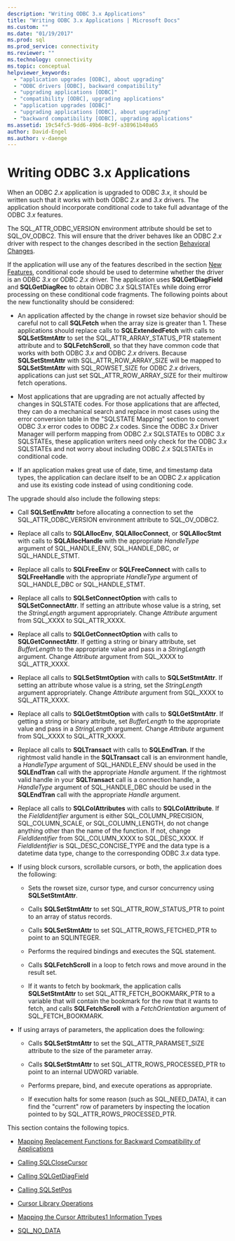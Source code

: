 ```yaml
---
description: "Writing ODBC 3.x Applications"
title: "Writing ODBC 3.x Applications | Microsoft Docs"
ms.custom: ""
ms.date: "01/19/2017"
ms.prod: sql
ms.prod_service: connectivity
ms.reviewer: ""
ms.technology: connectivity
ms.topic: conceptual
helpviewer_keywords: 
  - "application upgrades [ODBC], about upgrading"
  - "ODBC drivers [ODBC], backward compatibility"
  - "upgrading applications [ODBC]"
  - "compatibility [ODBC], upgrading applications"
  - "application upgrades [ODBC]"
  - "upgrading applications [ODBC], about upgrading"
  - "backward compatibility [ODBC], upgrading applications"
ms.assetid: 19c54fc5-9dd6-49b6-8c9f-a38961b40a65
author: David-Engel
ms.author: v-daenge
---
```

# Writing ODBC 3.x Applications
When an ODBC *2.x* application is upgraded to ODBC *3.x*, it should be written such that it works with both ODBC *2.x* and *3.x* drivers. The application should incorporate conditional code to take full advantage of the ODBC *3.x* features.  
  
 The SQL_ATTR_ODBC_VERSION environment attribute should be set to SQL_OV_ODBC2. This will ensure that the driver behaves like an ODBC *2.x* driver with respect to the changes described in the section [Behavioral Changes](../../../odbc/reference/develop-app/behavioral-changes.md).  
  
 If the application will use any of the features described in the section [New Features](../../../odbc/reference/develop-app/new-features.md), conditional code should be used to determine whether the driver is an ODBC *3.x* or ODBC *2.x* driver. The application uses **SQLGetDiagField** and **SQLGetDiagRec** to obtain ODBC *3.x* SQLSTATEs while doing error processing on these conditional code fragments. The following points about the new functionality should be considered:  
  
-   An application affected by the change in rowset size behavior should be careful not to call **SQLFetch** when the array size is greater than 1. These applications should replace calls to **SQLExtendedFetch** with calls to **SQLSetStmtAttr** to set the SQL_ATTR_ARRAY_STATUS_PTR statement attribute and to **SQLFetchScroll**, so that they have common code that works with both ODBC *3.x* and ODBC *2.x* drivers. Because **SQLSetStmtAttr** with SQL_ATTR_ROW_ARRAY_SIZE will be mapped to **SQLSetStmtAttr** with SQL_ROWSET_SIZE for ODBC *2.x* drivers, applications can just set SQL_ATTR_ROW_ARRAY_SIZE for their multirow fetch operations.  
  
-   Most applications that are upgrading are not actually affected by changes in SQLSTATE codes. For those applications that are affected, they can do a mechanical search and replace in most cases using the error conversion table in the "SQLSTATE Mapping" section to convert ODBC *3.x* error codes to ODBC *2.x* codes. Since the ODBC *3.x* Driver Manager will perform mapping from ODBC *2.x* SQLSTATEs to ODBC *3.x* SQLSTATEs, these application writers need only check for the ODBC *3.x* SQLSTATEs and not worry about including ODBC *2.x* SQLSTATEs in conditional code.  
  
-   If an application makes great use of date, time, and timestamp data types, the application can declare itself to be an ODBC *2.x* application and use its existing code instead of using conditioning code.  
  
 The upgrade should also include the following steps:  
  
-   Call **SQLSetEnvAttr** before allocating a connection to set the SQL_ATTR_ODBC_VERSION environment attribute to SQL_OV_ODBC2.  
  
-   Replace all calls to **SQLAllocEnv**, **SQLAllocConnect**, or **SQLAllocStmt** with calls to **SQLAllocHandle** with the appropriate *HandleType* argument of SQL_HANDLE_ENV, SQL_HANDLE_DBC, or SQL_HANDLE_STMT.  
  
-   Replace all calls to **SQLFreeEnv** or **SQLFreeConnect** with calls to **SQLFreeHandle** with the appropriate *HandleType* argument of SQL_HANDLE_DBC or SQL_HANDLE_STMT.  
  
-   Replace all calls to **SQLSetConnectOption** with calls to **SQLSetConnectAttr**. If setting an attribute whose value is a string, set the *StringLength* argument appropriately. Change *Attribute* argument from SQL_XXXX to SQL_ATTR_XXXX.  
  
-   Replace all calls to **SQLGetConnectOption** with calls to **SQLGetConnectAttr**. If getting a string or binary attribute, set *BufferLength* to the appropriate value and pass in a *StringLength* argument. Change *Attribute* argument from SQL_XXXX to SQL_ATTR_XXXX.  
  
-   Replace all calls to **SQLSetStmtOption** with calls to **SQLSetStmtAttr**. If setting an attribute whose value is a string, set the *StringLength* argument appropriately. Change *Attribute* argument from SQL_XXXX to SQL_ATTR_XXXX.  
  
-   Replace all calls to **SQLGetStmtOption** with calls to **SQLGetStmtAttr**. If getting a string or binary attribute, set *BufferLength* to the appropriate value and pass in a *StringLength* argument. Change *Attribute* argument from SQL_XXXX to SQL_ATTR_XXXX.  
  
-   Replace all calls to **SQLTransact** with calls to **SQLEndTran**. If the rightmost valid handle in the **SQLTransact** call is an environment handle, a *HandleType* argument of SQL_HANDLE_ENV should be used in the **SQLEndTran** call with the appropriate *Handle* argument. If the rightmost valid handle in your **SQLTransact** call is a connection handle, a *HandleType* argument of SQL_HANDLE_DBC should be used in the **SQLEndTran** call with the appropriate *Handle* argument.  
  
-   Replace all calls to **SQLColAttributes** with calls to **SQLColAttribute**. If the *FieldIdentifier* argument is either SQL_COLUMN_PRECISION, SQL_COLUMN_SCALE, or SQL_COLUMN_LENGTH, do not change anything other than the name of the function. If not, change *FieldIdentifier* from SQL_COLUMN_XXXX to SQL_DESC_XXXX. If *FieldIdentifier* is SQL_DESC_CONCISE_TYPE and the data type is a datetime data type, change to the corresponding ODBC *3.x* data type.  
  
-   If using block cursors, scrollable cursors, or both, the application does the following:  
  
    -   Sets the rowset size, cursor type, and cursor concurrency using **SQLSetStmtAttr**.  
  
    -   Calls **SQLSetStmtAttr** to set SQL_ATTR_ROW_STATUS_PTR to point to an array of status records.  
  
    -   Calls **SQLSetStmtAttr** to set SQL_ATTR_ROWS_FETCHED_PTR to point to an SQLINTEGER.  
  
    -   Performs the required bindings and executes the SQL statement.  
  
    -   Calls **SQLFetchScroll** in a loop to fetch rows and move around in the result set.  
  
    -   If it wants to fetch by bookmark, the application calls **SQLSetStmtAttr** to set SQL_ATTR_FETCH_BOOKMARK_PTR to a variable that will contain the bookmark for the row that it wants to fetch, and calls **SQLFetchScroll** with a *FetchOrientation* argument of SQL_FETCH_BOOKMARK.  
  
-   If using arrays of parameters, the application does the following:  
  
    -   Calls **SQLSetStmtAttr** to set the SQL_ATTR_PARAMSET_SIZE attribute to the size of the parameter array.  
  
    -   Calls **SQLSetStmtAttr** to set SQL_ATTR_ROWS_PROCESSED_PTR to point to an internal UDWORD variable.  
  
    -   Performs prepare, bind, and execute operations as appropriate.  
  
    -   If execution halts for some reason (such as SQL_NEED_DATA), it can find the "current" row of parameters by inspecting the location pointed to by SQL_ATTR_ROWS_PROCESSED_PTR.  
  
 This section contains the following topics.  
  
-   [Mapping Replacement Functions for Backward Compatibility of Applications](../../../odbc/reference/develop-app/mapping-replacement-functions-for-backward-compatibility-of-applications.md)  
  
-   [Calling SQLCloseCursor](../../../odbc/reference/develop-app/calling-sqlclosecursor.md)  
  
-   [Calling SQLGetDiagField](../../../odbc/reference/develop-app/calling-sqlgetdiagfield.md)  
  
-   [Calling SQLSetPos](../../../odbc/reference/develop-app/calling-sqlsetpos.md)  
  
-   [Cursor Library Operations](../../../odbc/reference/develop-app/cursor-library-operations.md)  
  
-   [Mapping the Cursor Attributes1 Information Types](../../../odbc/reference/develop-app/mapping-the-cursor-attributes1-information-types.md)  
  
-   [SQL_NO_DATA](../../../odbc/reference/develop-app/sql-no-data.md)
